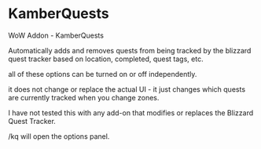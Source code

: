 # KamberQuests
 WoW Addon - KamberQuests

Automatically adds and removes quests from being tracked by the blizzard quest tracker based on location, completed, quest tags, etc.

all of these options can be turned on or off independently.

it does not change or replace the actual UI - it just changes which quests are currently tracked when you change zones.

I have not tested this with any add-on that modifies or replaces the Blizzard Quest Tracker.

/kq will open the options panel.